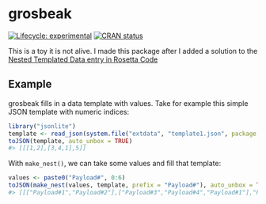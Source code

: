 
<!-- README.md is generated from README.Rmd. Please edit that file -->

# grosbeak

<!-- badges: start -->

[![Lifecycle:
experimental](https://img.shields.io/badge/lifecycle-experimental-orange.svg)](https://lifecycle.r-lib.org/articles/stages.html#experimental)
[![CRAN
status](https://www.r-pkg.org/badges/version/grosbeak)](https://CRAN.R-project.org/package=grosbeak)
<!-- badges: end -->

This is a toy it is not alive. I made this package after I added a solution to the [Nested Templated Data entry in Rosetta Code](https://rosettacode.org/wiki/Nested_templated_data#R)

## Example

grosbeak fills in a data template with values. Take for example this
simple JSON template with numeric indices:

``` r
library("jsonlite")
template <- read_json(system.file("extdata", "template1.json", package = "grosbeak"))
toJSON(template, auto_unbox = TRUE)
#> [[[1,2],[3,4,1],5]]
```

With `make_nest()`, we can take some values and fill that template:

``` r
values <- paste0("Payload#", 0:6)
toJSON(make_nest(values, template, prefix = "Payload#"), auto_unbox = TRUE)
#> [[["Payload#1","Payload#2"],["Payload#3","Payload#4","Payload#1"],"Payload#5"]]
```
